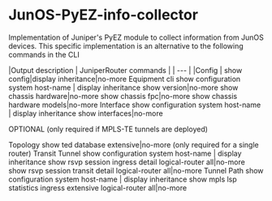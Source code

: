 # JunOS-PyEZ-info-collector
Implementation of Juniper's PyEZ module to collect information from JunOS devices.  This specific implementation is an alternative to the following commands in the CLI

|Output description |	JuniperRouter commands | 
| --- |
|Config	| show config|display inheritance|no-more
Equipment cli	show configuration system host-name | display inheritance
show version|no-more
show chassis hardware|no-more
show chassis fpc|no-more
show chassis hardware models|no-more
Interface	show configuration system host-name | display inheritance
show interfaces|no-more
                                                     
OPTIONAL (only required if MPLS-TE  tunnels are deployed)
 
Topology	show ted database extensive|no-more    (only required for a single router)
Transit Tunnel	show configuration system host-name | display inheritance
show rsvp session ingress detail logical-router all|no-more
show rsvp session transit detail logical-router all|no-more
Tunnel Path	show configuration system host-name | display inheritance
show mpls lsp statistics ingress extensive logical-router all|no-more
 
